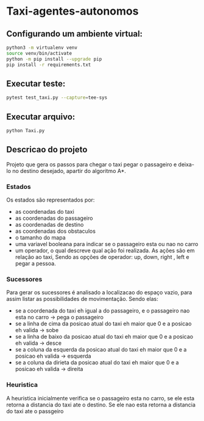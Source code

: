 # Taxi-agentes-autonomos

## Configurando um ambiente virtual:

````bash
python3 -m virtualenv venv
source venv/bin/activate
python -m pip install --upgrade pip
pip install -r requirements.txt
````

## Executar teste:

````bash
pytest test_taxi.py --capture=tee-sys
````

## Executar arquivo:

````bash
python Taxi.py 
````

## Descricao do projeto
Projeto que gera os passos para chegar o taxi pegar o passageiro e deixa-lo no destino desejado, apartir do algoritmo A*.

### Estados
Os estados são representados por:
  * as coordenadas do taxi
  * as coordenadas do passageiro
  * as coordenadas de destino
  * as coordenadas dos obstaculos
  * o tamanho do mapa 
  * uma variavel booleana para indicar se o passageiro esta ou nao no carro
  * um operador, o qual descreve qual ação foi realizada. As ações são em relação ao taxi, Sendo as opções de operador: up, down, right , left e pegar a pessoa.


### Sucessores
Para gerar os sucessores é analisado a localizacao do espaço vazio, para assim listar as possibilidades de movimentação. Sendo elas:
  * se a coordenada do taxi eh igual a do passageiro, e o passageiro nao esta no carro -> pega o passageiro
  * se a linha de cima da posicao atual do taxi eh maior que 0 e a posicao eh valida -> sobe
  * se a linha de baixo da posicao atual do taxi eh maior que 0 e a posicao eh valida -> desce
  * se a coluna da esquerda da posicao atual do taxi eh maior que 0 e a posicao eh valida -> esquerda
  * se a coluna da dirieta da posicao atual do taxi eh maior que 0 e a posicao eh valida -> direita
 
 ### Heuristica
 A heuristica inicialmente verifica se o passageiro esta no carro, se ele esta retorna a distancia do taxi ate o destino. Se ele nao esta retorna a distancia do taxi ate o passgeiro
